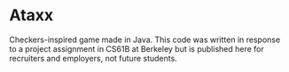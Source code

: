 # Ataxx
Checkers-inspired game made in Java. This code was written in response to a project assignment in CS61B at Berkeley but is published here for recruiters and employers, not future students.

